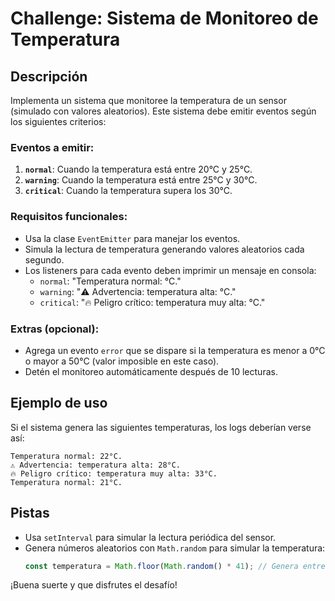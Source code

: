 
# Challenge: Sistema de Monitoreo de Temperatura

## Descripción
Implementa un sistema que monitoree la temperatura de un sensor (simulado con valores aleatorios). Este sistema debe emitir eventos según los siguientes criterios:

### Eventos a emitir:
1. **`normal`**: Cuando la temperatura está entre 20°C y 25°C.
2. **`warning`**: Cuando la temperatura está entre 25°C y 30°C.
3. **`critical`**: Cuando la temperatura supera los 30°C.

### Requisitos funcionales:
- Usa la clase `EventEmitter` para manejar los eventos.
- Simula la lectura de temperatura generando valores aleatorios cada segundo.
- Los listeners para cada evento deben imprimir un mensaje en consola:
  - `normal`: "Temperatura normal: <valor>°C."
  - `warning`: "⚠️ Advertencia: temperatura alta: <valor>°C."
  - `critical`: "🔥 Peligro crítico: temperatura muy alta: <valor>°C."

### Extras (opcional):
- Agrega un evento `error` que se dispare si la temperatura es menor a 0°C o mayor a 50°C (valor imposible en este caso).
- Detén el monitoreo automáticamente después de 10 lecturas.

## Ejemplo de uso

Si el sistema genera las siguientes temperaturas, los logs deberían verse así:

```
Temperatura normal: 22°C.
⚠️ Advertencia: temperatura alta: 28°C.
🔥 Peligro crítico: temperatura muy alta: 33°C.
Temperatura normal: 21°C.
```

## Pistas
- Usa `setInterval` para simular la lectura periódica del sensor.
- Genera números aleatorios con `Math.random` para simular la temperatura:
  ```javascript
  const temperatura = Math.floor(Math.random() * 41); // Genera entre 0 y 40°C
  ```

¡Buena suerte y que disfrutes el desafío!

